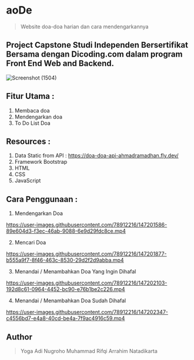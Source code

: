 # aoDe
> Website doa-doa harian dan cara mendengarkannya

## Project Capstone Studi Independen Bersertifikat Bersama dengan Dicoding.com dalam program Front End Web and Backend.

![Screenshot (1504)](https://user-images.githubusercontent.com/78912216/147200158-892f23a6-bf40-452c-8924-9dde92ad8900.png)


## Fitur Utama :
1. Membaca doa
2. Mendengarkan doa
3. To Do List Doa

## Resources :
1. Data Static from API : https://doa-doa-api-ahmadramadhan.fly.dev/
2. Framework Bootstrap
3. HTML
4. CSS
5. JavaScript

## Cara Penggunaan :

1. Mendengarkan Doa


https://user-images.githubusercontent.com/78912216/147201586-89e604d3-f3ec-46ab-9088-6e9d29fdc8ce.mp4



2. Mencari Doa


https://user-images.githubusercontent.com/78912216/147201877-b555a9f7-8f46-463c-8530-29d2f2d9abba.mp4



3. Menandai / Menambahkan Doa Yang Ingin Dihafal


https://user-images.githubusercontent.com/78912216/147202103-192d8c61-0964-4452-bc90-e76b1be2c226.mp4


4. Menandai / Menambahkan Doa Sudah Dihafal


https://user-images.githubusercontent.com/78912216/147202347-c4556bd7-e4a8-40cd-be4a-7f9ac4916c59.mp4






## Author
> Yoga Adi Nugroho
> Muhammad Rifqi Arrahim Natadikarta
